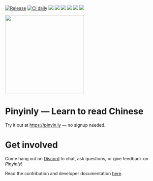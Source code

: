 [![Release](https://github.com/haohao-how/pinyinly/actions/workflows/release.yml/badge.svg)](https://github.com/haohao-how/pinyinly/actions/workflows/release.yml)
[![CI daily](https://github.com/haohao-how/pinyinly/actions/workflows/ci-daily.yml/badge.svg)](https://github.com/haohao-how/pinyinly/actions/workflows/ci-daily.yml)
![](https://img.shields.io/badge/web-✅-teal) ![](https://img.shields.io/badge/ios-⏸️-grey)
![](https://img.shields.io/badge/android-⏸️-grey) ![](https://img.shields.io/badge/hsk1-✅-teal)
![](https://img.shields.io/badge/hsk2-✅-teal) ![](https://img.shields.io/badge/hsk3-✅-teal)

<img src=".github/images/logo-color@2x.png" height="256" />

# Pinyinly — Learn to read Chinese

Try it out at https://pinyin.ly — no signup needed.

# Get involved

Come hang out on [Discord](https://discord.gg/ER6mMnJxXM) to chat, ask questions, or give feedback
on _Pinyinly_!

Read the contribution and developer documentation [here](./CONTRIBUTING.md).
